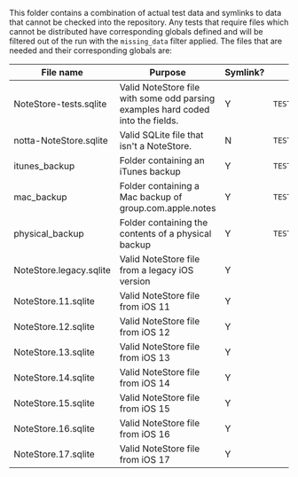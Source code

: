 
This folder contains a combination of actual test data and symlinks to data that cannot be checked into the repository. 
Any tests that require files which cannot be distributed have corresponding globals defined and will be filtered out of the run with the `missing_data` filter applied. 
The files that are needed and their corresponding globals are:

|File name|Purpose|Symlink?|Global|
|---------|-------|--------|------|
|NoteStore-tests.sqlite|Valid NoteStore file with some odd parsing examples hard coded into the fields.|Y|`TEST_FORMATTING_FILE`|
|notta-NoteStore.sqlite|Valid SQLite file that isn't a NoteStore.|N|`TEST_FALSE_SQLITE_FILE`|`
|itunes_backup|Folder containing an iTunes backup|Y|`TEST_ITUNES_DIR`|
|mac_backup|Folder containing a Mac backup of group.com.apple.notes|Y|`TEST_MAC_DIR`|
|physical_backup|Folder containing the contents of a physical backup|Y|`TEST_PHYSICAL_DIR`|
|NoteStore.legacy.sqlite|Valid NoteStore file from a legacy iOS version|Y||
|NoteStore.11.sqlite|Valid NoteStore file from iOS 11|Y||
|NoteStore.12.sqlite|Valid NoteStore file from iOS 12|Y||
|NoteStore.13.sqlite|Valid NoteStore file from iOS 13|Y||
|NoteStore.14.sqlite|Valid NoteStore file from iOS 14|Y||
|NoteStore.15.sqlite|Valid NoteStore file from iOS 15|Y||
|NoteStore.16.sqlite|Valid NoteStore file from iOS 16|Y||
|NoteStore.17.sqlite|Valid NoteStore file from iOS 17|Y||

